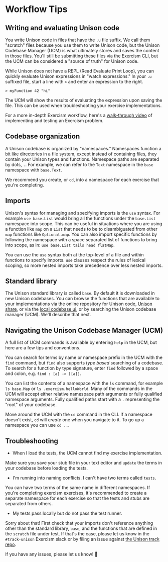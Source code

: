 # Workflow Tips

## Writing and evaluating Unison code

You write Unison code in files that have the `.u` file suffix. We call them "scratch" files because you use them to write Unison code, but the Unison Codebase Manager (UCM) is what ultimately stores and saves the content in those files. You'll still be submitting these files via the Exercism CLI, but the UCM can be considered a "source of truth" for Unison code.

While Unison does not have a REPL (Read Evaluate Print Loop), you can quickly evaluate Unison expressions in "watch expressions." In your `.u` suffixed file, start a line with `>` and enter an expression to the right.

```
> myFunction 42 "hi"
```

The UCM will show the results of evaluating the expression upon saving the file. This can be used when troubleshooting your exercise implementations.

For a more in-depth Exercism workflow, here's a [walk-through video][walk-through-vid] of implementing and testing an Exercism problem.

## Codebase organization

A Unison codebase is organized by "namespaces." Namespaces function a bit like directories in a file system, except instead of containing files, they contain your Unison types and functions. Namespace paths are separated by dots, `.`. For example, we can refer to the `Text` namespace in the `base` namespace with `base.Text`.

We recommend you create, or `cd`, into a namespace for each exercise that you're completing.

## Imports

Unison's syntax for managing and specifying imports is the `use` syntax. For example `use base.List` would bring all the functions under the `base.List` namespace into scope. This can be useful in situations where you are using a function like `map` on a `List` that needs to be to disambiguated from other `map` functions like `Optional.map`. You can also import specific functions by following the namespace with a space separated list of functions to bring into scope, as in: `use base.List tails head flatMap`.

You can use the `use` syntax both at the top-level of a file and within functions to specify imports. `use` clauses respect the rules of lexical scoping, so more nested imports take precedence over less nested imports.

## Standard library

The Unison standard library is called `base`. By default it is downloaded in new Unison codebases. You can browse the functions that are available to your implementations via the online repository for Unison code, [Unison share][unison-share], or via the [local codebase ui][local-codebase-ui], or by searching the Unison codebase manager (UCM). We'll describe that next.

## Navigating the Unison Codebase Manager (UCM)

A full list of UCM commands is available by entering `help` in the UCM, but here are a few tips and conventions.

You can search for terms by name or namespace prefix in the UCM with the `find` command, but `find` also supports _type based_ searching of a codebase. To search for a function by type signature, enter `find` followed by a space and colon, e.g. `find : [a] -> [[a]]`.

You can list the contents of a namespace with the `ls` command, for example `ls base.Map` or `ls .exercism.helloWorld`. Many of the commands in the UCM will accept either relative namespace path arguments or fully qualified namespace arguments. Fully qualified paths start with a `.` representing the "root" of your codebase.

Move around the UCM with the `cd` command in the CLI. If a namespace doesn't exist, `cd` will _create_ one when you navigate to it. To go up a namespace you can use `cd ..`.

## Troubleshooting

* When I load the tests, the UCM cannot find my exercise implementation.

Make sure you save your stub file in your text editor and `update` the terms in your codebase before loading the tests.

* I'm running into naming conflicts. I can't have two terms called `tests`.

You can have two terms of the same name in different namespaces. If you're completing exercism exercises, it's recommended to create a separate namespace for each exercise so that the tests and stubs are separated from others.

* My tests pass locally but do not pass the test runner.

Sorry about that! First check that your imports don't reference anything other than the standard library, `base`, and the functions that are defined in the `scratch` file under test. If that's the case, please let us know in the `#track-unison` Exercism slack or by filing an issue against [the Unison track repo][unison-track-repo].

If you have any issues, please let us know! 🙂

[walk-through-vid]: https://www.youtube.com/watch?v=4UMaaiJnWGY
[unison-share]: https://share.unison-lang.org/latest/namespaces/unison/base
[local-codebase-ui]: https://www.unison-lang.org/learn/tooling/local-codebase-u-i/
[unison-track-repo]: https://github.com/exercism/unison
